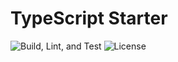 # TypeScript Starter

![Build, Lint, and Test](https://github.com/HackSocNotts/typescript-starter/workflows/Build,%20Lint,%20and%20Test/badge.svg?event=push)
![License](https://img.shields.io/badge/license-MIT-green)

<!--[![Maintainability](https://api.codeclimate.com/v1/badges/<CHANGE>/maintainability)](https://codeclimate.com/repos/<CHANGE>/maintainability)
[![Test Coverage](https://api.codeclimate.com/v1/badges/<CHANGE>/test_coverage)](https://codeclimate.com/repos/<CHANGE>/test_coverage)-->
